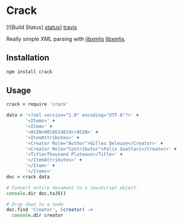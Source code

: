 # Crack

[![Build Status] [status]] [travis]

Really simple XML parsing with [libxmljs] [libxmljs].

## Installation

```bash
npm install crack
```

## Usage

```coffee
crack = require 'crack'

data = '<?xml version="1.0" encoding="UTF-8"?>' +
       '<Items>' +
       '<Item>' +
       '<ASIN>0816614024</ASIN>' +
       '<ItemAttributes>' +
       '<Creator Role="Author">Gilles Deleuze</Creator>' +
       '<Creator Role="Contributor">Felix Guattari</Creator>' +
       '<Title>Thousand Plateaus</Title>' +
       '</ItemAttributes>' +
       '</Item>' +
       '</Items>'
doc = crack data

# Convert entire document to a JavaScript object.
console.dir doc.toJS()

# Drop down to a node.
doc.find 'Creator', (creator) ->
  console.dir creator
```

[status]: https://secure.travis-ci.org/hakanensari/crack.png
[travis]: http://travis-ci.org/hakanensari/crack
[libxmljs]: https://github.com/polotek/libxmljs
